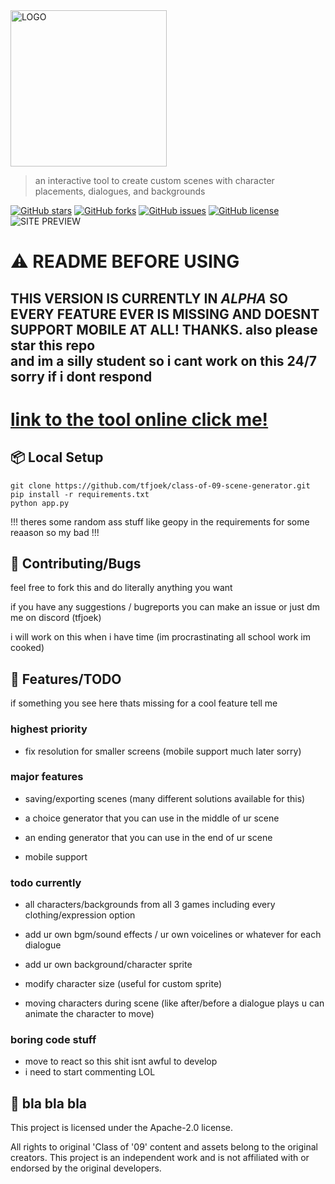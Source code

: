 <img src="https://i.ibb.co/wdDRbPm/imffffage-psd.png" alt="LOGO" width="250">


> an interactive tool to create custom scenes with character placements, dialogues, and backgrounds

[![GitHub stars](https://img.shields.io/github/stars/tfjoek/class-of-09-scene-generator?style=for-the-badge)](https://github.com/tfjoek/class-of-09-scene-generator/stargazers)
[![GitHub forks](https://img.shields.io/github/forks/tfjoek/class-of-09-scene-generator?style=for-the-badge)](https://github.com/tfjoek/class-of-09-scene-generator/network/members)
[![GitHub issues](https://img.shields.io/github/issues/tfjoek/class-of-09-scene-generator?style=for-the-badge)](https://github.com/tfjoek/class-of-09-scene-generator/issues)
[![GitHub license](https://img.shields.io/github/license/tfjoek/class-of-09-scene-generator?style=for-the-badge)](https://github.com/tfjoek/class-of-09-scene-generator/blob/main/LICENSE)
<br>
![SITE PREVIEW](https://i.ibb.co/fqmjhKj/imasdasdaddge-psd.png)



# ⚠️ README BEFORE USING

## THIS VERSION IS CURRENTLY IN _ALPHA_ SO EVERY FEATURE EVER IS MISSING AND DOESNT SUPPORT MOBILE AT ALL! THANKS. also please star this repo<br> and im a silly student so i cant work on this 24/7 sorry if i dont respond

# [link to the tool online click me!](https://givememoneyplease.xyz)


## 📦 Local Setup 



   ```
   git clone https://github.com/tfjoek/class-of-09-scene-generator.git
   pip install -r requirements.txt
   python app.py
   ```
!!! theres some random ass stuff like geopy in the requirements for some reaason so my bad !!!


## 💬 Contributing/Bugs

feel free to fork this and do literally anything you want

if you have any suggestions / bugreports you can make an issue or just dm me on discord (tfjoek)

i will work on this when i have time (im procrastinating all school work im cooked)

## 🔧 Features/TODO

if something you see here thats missing for a cool feature tell me

### highest priority
- fix resolution for smaller screens (mobile support much later sorry)
  
### major features
- saving/exporting scenes (many different solutions available for this)

- a choice generator that you can use in the middle of ur scene
- an ending generator that you can use in the end of ur scene
- mobile support
### todo currently
- all characters/backgrounds from all 3 games including every clothing/expression option

- add ur own bgm/sound effects / ur own voicelines or whatever for each dialogue
- add ur own background/character sprite
- modify character size (useful for custom sprite)
- moving characters during scene (like after/before a dialogue plays u can animate the character to move)

### boring code stuff
- move to react  so this shit isnt awful to develop
- i need to start commenting LOL





## 📜 bla bla bla


This project is licensed under the Apache-2.0 license. 

All rights to original 'Class of '09' content and assets belong to the original creators. This project is an independent work and is not affiliated with or endorsed by the original developers.


